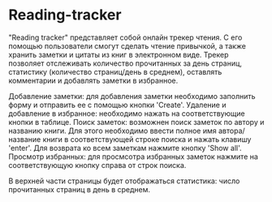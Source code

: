 # Reading-tracker
"Reading tracker" представляет собой онлайн трекер чтения. С его помощью пользователи смогут сделать чтение привычкой, а также хранить заметки и цитаты из книг в электронном виде.
Трекер позволяет отслеживать количество прочитанных за день страниц, статистику (количество страниц/день в среднем), оставлять комментарии и добавлять заметки в избранное. 

Добавление заметки: для добавления заметки необходимо заполнить форму и отправить ее с помощью кнопки 'Create'. 
Удаление и добавление в избранное: необходимо нажать на соответствующие кнопки в таблице. 
Поиск заметок: возможнен поиск заметок по автору и названию книги. Для этого необходимо ввести полное имя автора/название книги в соответствующей строке поиска и нажать клавишу 'enter'. 
Для возврата ко всем заметкам нажмите кнопку 'Show all'.
Просмотр избранных: для просмсотра избранных заметок нажмите на соответствующую кнопку справа от строк поиска. 

В верхней части страницы будет отображаться статистика: число прочитанных страниц в день в среднем. 
